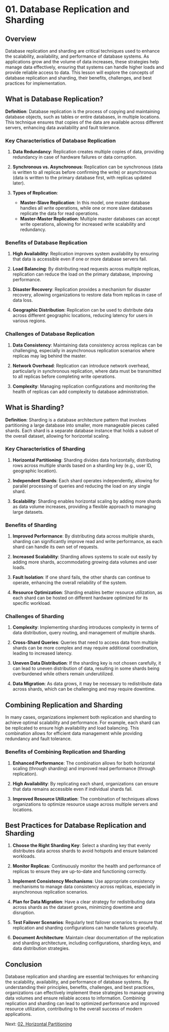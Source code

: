 # 01. Database Replication and Sharding

## Overview

Database replication and sharding are critical techniques used to enhance the scalability, availability, and performance of database systems. As applications grow and the volume of data increases, these strategies help manage data effectively, ensuring that systems can handle higher loads and provide reliable access to data. This lesson will explore the concepts of database replication and sharding, their benefits, challenges, and best practices for implementation.

## What is Database Replication?

**Definition**: Database replication is the process of copying and maintaining database objects, such as tables or entire databases, in multiple locations. This technique ensures that copies of the data are available across different servers, enhancing data availability and fault tolerance.

### Key Characteristics of Database Replication

1. **Data Redundancy**: Replication creates multiple copies of data, providing redundancy in case of hardware failures or data corruption.

2. **Synchronous vs. Asynchronous**: Replication can be synchronous (data is written to all replicas before confirming the write) or asynchronous (data is written to the primary database first, with replicas updated later).

3. **Types of Replication**:
   - **Master-Slave Replication**: In this model, one master database handles all write operations, while one or more slave databases replicate the data for read operations.
   - **Master-Master Replication**: Multiple master databases can accept write operations, allowing for increased write scalability and redundancy.

### Benefits of Database Replication

1. **High Availability**: Replication improves system availability by ensuring that data is accessible even if one or more database servers fail.

2. **Load Balancing**: By distributing read requests across multiple replicas, replication can reduce the load on the primary database, improving performance.

3. **Disaster Recovery**: Replication provides a mechanism for disaster recovery, allowing organizations to restore data from replicas in case of data loss.

4. **Geographic Distribution**: Replication can be used to distribute data across different geographic locations, reducing latency for users in various regions.

### Challenges of Database Replication

1. **Data Consistency**: Maintaining data consistency across replicas can be challenging, especially in asynchronous replication scenarios where replicas may lag behind the master.

2. **Network Overhead**: Replication can introduce network overhead, particularly in synchronous replication, where data must be transmitted to all replicas before completing write operations.

3. **Complexity**: Managing replication configurations and monitoring the health of replicas can add complexity to database administration.

## What is Sharding?

**Definition**: Sharding is a database architecture pattern that involves partitioning a large database into smaller, more manageable pieces called shards. Each shard is a separate database instance that holds a subset of the overall dataset, allowing for horizontal scaling.

### Key Characteristics of Sharding

1. **Horizontal Partitioning**: Sharding divides data horizontally, distributing rows across multiple shards based on a sharding key (e.g., user ID, geographic location).

2. **Independent Shards**: Each shard operates independently, allowing for parallel processing of queries and reducing the load on any single shard.

3. **Scalability**: Sharding enables horizontal scaling by adding more shards as data volume increases, providing a flexible approach to managing large datasets.

### Benefits of Sharding

1. **Improved Performance**: By distributing data across multiple shards, sharding can significantly improve read and write performance, as each shard can handle its own set of requests.

2. **Increased Scalability**: Sharding allows systems to scale out easily by adding more shards, accommodating growing data volumes and user loads.

3. **Fault Isolation**: If one shard fails, the other shards can continue to operate, enhancing the overall reliability of the system.

4. **Resource Optimization**: Sharding enables better resource utilization, as each shard can be hosted on different hardware optimized for its specific workload.

### Challenges of Sharding

1. **Complexity**: Implementing sharding introduces complexity in terms of data distribution, query routing, and management of multiple shards.

2. **Cross-Shard Queries**: Queries that need to access data from multiple shards can be more complex and may require additional coordination, leading to increased latency.

3. **Uneven Data Distribution**: If the sharding key is not chosen carefully, it can lead to uneven distribution of data, resulting in some shards being overburdened while others remain underutilized.

4. **Data Migration**: As data grows, it may be necessary to redistribute data across shards, which can be challenging and may require downtime.

## Combining Replication and Sharding

In many cases, organizations implement both replication and sharding to achieve optimal scalability and performance. For example, each shard can be replicated to ensure high availability and load balancing. This combination allows for efficient data management while providing redundancy and fault tolerance.

### Benefits of Combining Replication and Sharding

1. **Enhanced Performance**: The combination allows for both horizontal scaling (through sharding) and improved read performance (through replication).

2. **High Availability**: By replicating each shard, organizations can ensure that data remains accessible even if individual shards fail.

3. **Improved Resource Utilization**: The combination of techniques allows organizations to optimize resource usage across multiple servers and locations.

## Best Practices for Database Replication and Sharding

1. **Choose the Right Sharding Key**: Select a sharding key that evenly distributes data across shards to avoid hotspots and ensure balanced workloads.

2. **Monitor Replicas**: Continuously monitor the health and performance of replicas to ensure they are up-to-date and functioning correctly.

3. **Implement Consistency Mechanisms**: Use appropriate consistency mechanisms to manage data consistency across replicas, especially in asynchronous replication scenarios.

4. **Plan for Data Migration**: Have a clear strategy for redistributing data across shards as the dataset grows, minimizing downtime and disruption.

5. **Test Failover Scenarios**: Regularly test failover scenarios to ensure that replication and sharding configurations can handle failures gracefully.

6. **Document Architecture**: Maintain clear documentation of the replication and sharding architecture, including configurations, sharding keys, and data distribution strategies.

## Conclusion

Database replication and sharding are essential techniques for enhancing the scalability, availability, and performance of database systems. By understanding their principles, benefits, challenges, and best practices, organizations can effectively implement these strategies to manage growing data volumes and ensure reliable access to information. Combining replication and sharding can lead to optimized performance and improved resource utilization, contributing to the overall success of modern applications.

Next: [02. Horizontal Partitioning](./02-horizontal-partitioning.md)

